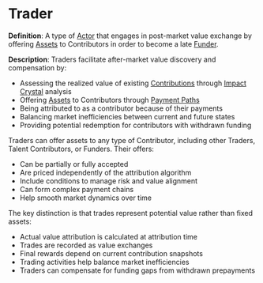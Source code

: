 # Trader

**Definition**: A type of [Actor](actor.md) that engages in post-market value
exchange by offering [Assets](asset.md) to Contributors in order to become a
late [Funder](actor.md#funder).

**Description**: Traders facilitate after-market value discovery and
compensation by:

- Assessing the realized value of existing [Contributions](contribution.md)
  through [Impact Crystal](impact-crystal.md) analysis
- Offering [Assets](asset.md) to Contributors through
  [Payment Paths](payment-path.md)
- Being attributed to as a contributor because of their payments
- Balancing market inefficiencies between current and future states
- Providing potential redemption for contributors with withdrawn funding

Traders can offer assets to any type of Contributor, including other Traders,
Talent Contributors, or Funders. Their offers:

- Can be partially or fully accepted
- Are priced independently of the attribution algorithm
- Include conditions to manage risk and value alignment
- Can form complex payment chains
- Help smooth market dynamics over time

The key distinction is that trades represent potential value rather than fixed
assets:

- Actual value attribution is calculated at attribution time
- Trades are recorded as value exchanges
- Final rewards depend on current contribution snapshots
- Trading activities help balance market inefficiencies
- Traders can compensate for funding gaps from withdrawn prepayments
